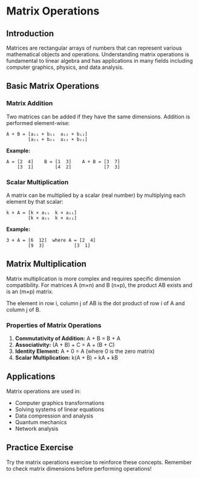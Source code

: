 # Matrix Operations

## Introduction

Matrices are rectangular arrays of numbers that can represent various mathematical objects and operations. Understanding matrix operations is fundamental to linear algebra and has applications in many fields including computer graphics, physics, and data analysis.

## Basic Matrix Operations

### Matrix Addition

Two matrices can be added if they have the same dimensions. Addition is performed element-wise:

```text
A + B = [a₁₁ + b₁₁  a₁₂ + b₁₂]
        [a₂₁ + b₂₁  a₂₂ + b₂₂]
```

**Example:**

```text
A = [2  4]    B = [1  3]    A + B = [3  7]
    [3  1]        [4  2]            [7  3]
```

### Scalar Multiplication

A matrix can be multiplied by a scalar (real number) by multiplying each element by that scalar:

```text
k × A = [k × a₁₁  k × a₁₂]
        [k × a₂₁  k × a₂₂]
```

**Example:**

```text
3 × A = [6  12]  where A = [2  4]
        [9  3]           [3  1]
```

## Matrix Multiplication

Matrix multiplication is more complex and requires specific dimension compatibility. For matrices A (m×n) and B (n×p), the product AB exists and is an (m×p) matrix.

The element in row i, column j of AB is the dot product of row i of A and column j of B.

### Properties of Matrix Operations

1. **Commutativity of Addition:** A + B = B + A
2. **Associativity:** (A + B) + C = A + (B + C)
3. **Identity Element:** A + 0 = A (where 0 is the zero matrix)
4. **Scalar Multiplication:** k(A + B) = kA + kB

## Applications

Matrix operations are used in:

- Computer graphics transformations
- Solving systems of linear equations
- Data compression and analysis
- Quantum mechanics
- Network analysis

## Practice Exercise

Try the matrix operations exercise to reinforce these concepts. Remember to check matrix dimensions before performing operations!
